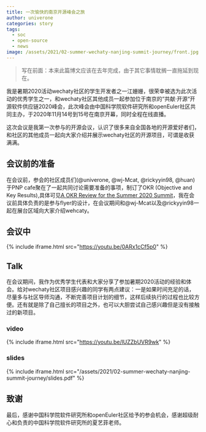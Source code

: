 ```yaml
---
title: 一次愉快的南京开源峰会之旅
author: univerone
categories: story
tags:
  - soc
  - open-source
  - news
image: /assets/2021/02-summer-wechaty-nanjing-summit-journey/front.jpg
---
```


> 写在前面：本来此篇博文应该在去年完成，由于其它事情耽搁一直拖延到现在。

我是暑期2020活动wechaty社区的学生开发者之一江姗姗，很荣幸被选为此次活动的优秀学生之一，和wechaty社区其他成员一起参加位于南京的“共献·开源“开源软件供应链2020峰会，此次峰会由中国科学院软件研究所和openEuler社区共同主办，于2020年11月14号到15号在南京开幕，同时全程在线直播。

这次会议是我第一次参与的开源会议，认识了很多来自全国各地的开源爱好者们，和社区的其他成员一起向大家介绍并展示wechaty社区的开源项目，可谓是收获满满。

## 会议前的准备

在会议前，参会的社区成员们(@univerone, @wj-Mcat, @rickyyin98, @huan)于PNP cafe聚在了一起共同讨论需要准备的事项，制订了OKR (Objective and Key Results),具体可见[A OKR Review for the Summer 2020 Summit](https://wechaty.js.org/2021/01/04/summer-2020-summit-okr/)，我在会议前具体负责的是参与flyer的设计，在会议期间和@wj-Mcat以及@rickyyin98一起在展台区域向大家介绍wehcaty。

## 会议中

{% include iframe.html src="https://youtu.be/0ARx1cCf5p0" %}

## Talk

在会议期间，我作为优秀学生代表和大家分享了参加暑期2020活动的经验和体会。给对wechaty社区项目感兴趣的同学有两点建议：一是如果时间充足的话，尽量多与社区导师沟通，不断完善项目计划的细节，这样后续执行的过程也比较方便。还有就是除了自己擅长的项目之外，也可以大胆尝试自己感兴趣但是没有接触过的新项目。

### video

{% include iframe.html src="https://youtu.be/lUZZbUVR9wk" %}

### slides

{% include iframe.html src="/assets/2021/02-summer-wechaty-nanjing-summit-journey/slides.pdf" %}

## 致谢

最后，感谢中国科学院软件研究所和openEuler社区给予的参会机会，感谢超级耐心和负责的中国科学院软件研究所的夏艺菲老师。
